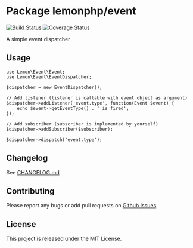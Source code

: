 Package lemonphp/event
===
[![Build Status](https://travis-ci.org/lemonphp/event.svg?branch=master)](https://travis-ci.org/lemonphp/event)
[![Coverage Status](https://coveralls.io/repos/github/lemonphp/event/badge.svg?branch=master)](https://coveralls.io/github/lemonphp/event?branch=master)

A simple event dispatcher

Usage
---

```
use Lemon\Event\Event;
use Lemon\Event\EventDispatcher;

$dispatcher = new EventDispatcher();

// Add listener (listener is callable with event object as argument)
$dispatcher->addListener('event.type', function(Event $event) {
    echo $event->getEventType() . ' is fired';
});

// Add subscriber (subscriber is implemented by yourself)
$dispatcher->addSubscriber($subscriber);

$dispatcher->dispatch('event.type');
```

Changelog
---
See [CHANGELOG.md](https://github.com/lemonphp/event/blob/master/CHANGELOG.md)

Contributing
---
Please report any bugs or add pull requests on [Github Issues](https://github.com/lemonphp/event/issues).

License
---
This project is released under the MIT License.
